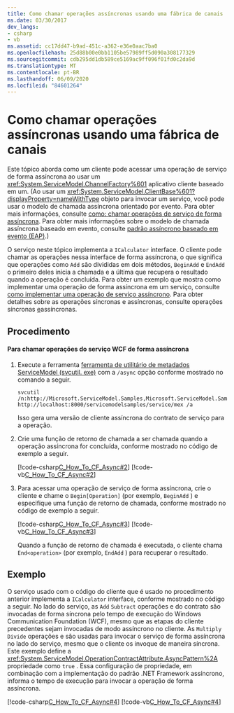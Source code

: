 ```yaml
---
title: Como chamar operações assíncronas usando uma fábrica de canais
ms.date: 03/30/2017
dev_langs:
- csharp
- vb
ms.assetid: cc17dd47-b9ad-451c-a362-e36e0aac7ba0
ms.openlocfilehash: 25d88b00e0bb1105be57989ff5d090a308177329
ms.sourcegitcommit: cdb295dd1db589ce5169ac9ff096f01fd0c2da9d
ms.translationtype: MT
ms.contentlocale: pt-BR
ms.lasthandoff: 06/09/2020
ms.locfileid: "84601264"
---
```

# <a name="how-to-call-operations-asynchronously-using-a-channel-factory"></a>Como chamar operações assíncronas usando uma fábrica de canais
Este tópico aborda como um cliente pode acessar uma operação de serviço de forma assíncrona ao usar um <xref:System.ServiceModel.ChannelFactory%601> aplicativo cliente baseado em um. (Ao usar um <xref:System.ServiceModel.ClientBase%601?displayProperty=nameWithType> objeto para invocar um serviço, você pode usar o modelo de chamada assíncrona orientado por evento. Para obter mais informações, consulte [como: chamar operações de serviço de forma assíncrona](how-to-call-wcf-service-operations-asynchronously.md). Para obter mais informações sobre o modelo de chamada assíncrona baseado em evento, consulte [padrão assíncrono baseado em evento (EAP)](../../../standard/asynchronous-programming-patterns/event-based-asynchronous-pattern-eap.md).)  
  
 O serviço neste tópico implementa a `ICalculator` interface. O cliente pode chamar as operações nessa interface de forma assíncrona, o que significa que operações como `Add` são divididas em dois métodos, `BeginAdd` e `EndAdd` o primeiro deles inicia a chamada e a última que recupera o resultado quando a operação é concluída. Para obter um exemplo que mostra como implementar uma operação de forma assíncrona em um serviço, consulte [como implementar uma operação de serviço assíncrono](../how-to-implement-an-asynchronous-service-operation.md). Para obter detalhes sobre as operações síncronas e assíncronas, consulte operações síncronas [e](../synchronous-and-asynchronous-operations.md)assíncronas.  
  
## <a name="procedure"></a>Procedimento  
  
#### <a name="to-call-wcf-service-operations-asynchronously"></a>Para chamar operações do serviço WCF de forma assíncrona  
  
1. Execute a ferramenta [ferramenta de utilitário de metadados ServiceModel (svcutil. exe)](../servicemodel-metadata-utility-tool-svcutil-exe.md) com a `/async` opção conforme mostrado no comando a seguir.  
  
    ```console
    svcutil /n:http://Microsoft.ServiceModel.Samples,Microsoft.ServiceModel.Samples http://localhost:8000/servicemodelsamples/service/mex /a  
    ```  
  
     Isso gera uma versão de cliente assíncrona do contrato de serviço para a operação.  
  
2. Crie uma função de retorno de chamada a ser chamada quando a operação assíncrona for concluída, conforme mostrado no código de exemplo a seguir.  
  
     [!code-csharp[C_How_To_CF_Async#2](../../../../samples/snippets/csharp/VS_Snippets_CFX/c_how_to_cf_async/cs/client.cs#2)]
     [!code-vb[C_How_To_CF_Async#2](../../../../samples/snippets/visualbasic/VS_Snippets_CFX/c_how_to_cf_async/vb/client.vb#2)]  
  
3. Para acessar uma operação de serviço de forma assíncrona, crie o cliente e chame o `Begin[Operation]` (por exemplo, `BeginAdd` ) e especifique uma função de retorno de chamada, conforme mostrado no código de exemplo a seguir.  
  
     [!code-csharp[C_How_To_CF_Async#3](../../../../samples/snippets/csharp/VS_Snippets_CFX/c_how_to_cf_async/cs/client.cs#3)]
     [!code-vb[C_How_To_CF_Async#3](../../../../samples/snippets/visualbasic/VS_Snippets_CFX/c_how_to_cf_async/vb/client.vb#3)]  
  
     Quando a função de retorno de chamada é executada, o cliente chama `End<operation>` (por exemplo, `EndAdd` ) para recuperar o resultado.  
  
## <a name="example"></a>Exemplo  
 O serviço usado com o código do cliente que é usado no procedimento anterior implementa a `ICalculator` interface, conforme mostrado no código a seguir. No lado do serviço, as `Add` `Subtract` operações e do contrato são invocadas de forma síncrona pelo tempo de execução do Windows Communication Foundation (WCF), mesmo que as etapas do cliente precedentes sejam invocadas de modo assíncrono no cliente. As `Multiply` `Divide` operações e são usadas para invocar o serviço de forma assíncrona no lado do serviço, mesmo que o cliente os invoque de maneira síncrona. Este exemplo define a <xref:System.ServiceModel.OperationContractAttribute.AsyncPattern%2A> propriedade como `true` . Essa configuração de propriedade, em combinação com a implementação do padrão .NET Framework assíncrono, informa o tempo de execução para invocar a operação de forma assíncrona.  
  
 [!code-csharp[C_How_To_CF_Async#4](../../../../samples/snippets/csharp/VS_Snippets_CFX/c_how_to_cf_async/cs/service.cs#4)]
 [!code-vb[C_How_To_CF_Async#4](../../../../samples/snippets/visualbasic/VS_Snippets_CFX/c_how_to_cf_async/vb/service.vb#4)]  
